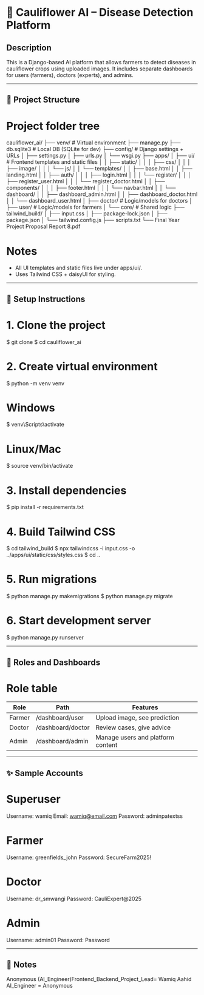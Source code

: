# 🌿 Cauliflower AI – Disease Detection Platform

## Description

This is a Django-based AI platform that allows farmers to detect diseases in cauliflower crops using uploaded images.
It includes separate dashboards for users (farmers), doctors (experts), and admins.

---

## 🚀 Project Structure

# Project folder tree

cauliflower_ai/
├── venv/ # Virtual environment
├── manage.py
├── db.sqlite3 # Local DB (SQLite for dev)
├── config/ # Django settings + URLs
│ ├── settings.py
│ ├── urls.py
│ └── wsgi.py
├── apps/
│ ├── ui/ # Frontend templates and static files
│ │ ├── static/
│ │ │ ├── css/
│ │ │ ├── image/
│ │ │ └── js/
│ │ └── templates/
│ │ ├── base.html
│ │ ├── landing.html
│ │ ├── auth/
│ │ │ ├── login.html
│ │ │ └── register/
│ │ │ ├── register_user.html
│ │ │ └── register_doctor.html
│ │ ├── components/
│ │ │ ├── footer.html
│ │ │ └── navbar.html
│ │ └── dashboard/
│ │ ├── dashboard_admin.html
│ │ ├── dashboard_doctor.html
│ │ └── dashboard_user.html
│ ├── doctor/ # Logic/models for doctors
│ ├── user/ # Logic/models for farmers
│ └── core/ # Shared logic
├── tailwind_build/
│ ├── input.css
│ ├── package-lock.json
│ ├── package.json
│ └── tailwind.config.js
├── scripts.txt
└── Final Year Project Proposal Report 8.pdf

# Notes

- All UI templates and static files live under apps/ui/.
- Uses Tailwind CSS + daisyUI for styling.

---

## 🔧 Setup Instructions

# 1. Clone the project

$ git clone <repo-url>
$ cd cauliflower_ai

# 2. Create virtual environment

$ python -m venv venv

# Windows

$ venv\Scripts\activate

# Linux/Mac

$ source venv/bin/activate

# 3. Install dependencies

$ pip install -r requirements.txt

# 4. Build Tailwind CSS

$ cd tailwind_build
$ npx tailwindcss -i input.css -o ../apps/ui/static/css/styles.css
$ cd ..

# 5. Run migrations

$ python manage.py makemigrations
$ python manage.py migrate

# 6. Start development server

$ python manage.py runserver

---

## 🧠 Roles and Dashboards

# Role table

| Role   | Path              | Features                          |
| ------ | ----------------- | --------------------------------- |
| Farmer | /dashboard/user   | Upload image, see prediction      |
| Doctor | /dashboard/doctor | Review cases, give advice         |
| Admin  | /dashboard/admin  | Manage users and platform content |

---

## ✨ Sample Accounts

# Superuser

Username: wamiq
Email: wamiq@email.com
Password: adminpatextss

# Farmer

Username: greenfields_john
Password: SecureFarm2025!

# Doctor

Username: dr_smwangi
Password: CauliExpert@2025

# Admin

Username: admin01
Password: Password

---

## 📄 Notes

Anonymous (AI_Engineer)Frontend_Backend_Project_Lead= Wamiq Aahid
AI_Engineer = Anonymous
